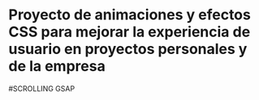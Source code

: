 # Proyecto de animaciones y efectos CSS para mejorar la experiencia de usuario en proyectos personales y de la empresa
#SCROLLING GSAP

